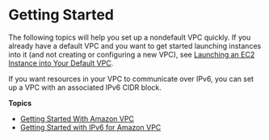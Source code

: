 # Getting Started<a name="GetStarted"></a>

The following topics will help you set up a nondefault VPC quickly\. If you already have a default VPC and you want to get started launching instances into it \(and not creating or configuring a new VPC\), see [Launching an EC2 Instance into Your Default VPC](http://docs.aws.amazon.com/AmazonVPC/latest/UserGuide/default-vpc.html#launching-into)\.

If you want resources in your VPC to communicate over IPv6, you can set up a VPC with an associated IPv6 CIDR block\.

**Topics**
+ [Getting Started With Amazon VPC](getting-started-ipv4.md)
+ [Getting Started with IPv6 for Amazon VPC](get-started-ipv6.md)
